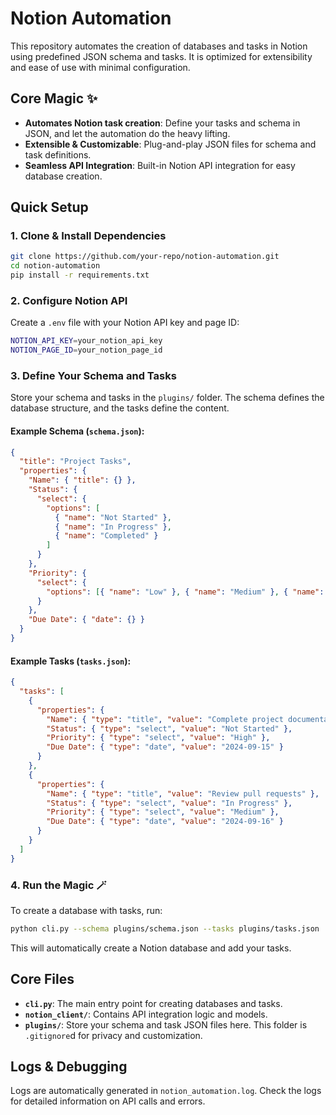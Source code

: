 # Notion Automation

This repository automates the creation of databases and tasks in Notion using predefined JSON schema and tasks. It is optimized for extensibility and ease of use with minimal configuration.

## Core Magic ✨

- **Automates Notion task creation**: Define your tasks and schema in JSON, and let the automation do the heavy lifting.
- **Extensible & Customizable**: Plug-and-play JSON files for schema and task definitions.
- **Seamless API Integration**: Built-in Notion API integration for easy database creation.

## Quick Setup

### 1. Clone & Install Dependencies

```bash
git clone https://github.com/your-repo/notion-automation.git
cd notion-automation
pip install -r requirements.txt
```

### 2. Configure Notion API

Create a `.env` file with your Notion API key and page ID:

```bash
NOTION_API_KEY=your_notion_api_key
NOTION_PAGE_ID=your_notion_page_id
```

### 3. Define Your Schema and Tasks

Store your schema and tasks in the `plugins/` folder. The schema defines the database structure, and the tasks define the content.

#### Example Schema (`schema.json`):

```json
{
  "title": "Project Tasks",
  "properties": {
    "Name": { "title": {} },
    "Status": {
      "select": {
        "options": [
          { "name": "Not Started" },
          { "name": "In Progress" },
          { "name": "Completed" }
        ]
      }
    },
    "Priority": {
      "select": {
        "options": [{ "name": "Low" }, { "name": "Medium" }, { "name": "High" }]
      }
    },
    "Due Date": { "date": {} }
  }
}
```

#### Example Tasks (`tasks.json`):

```json
{
  "tasks": [
    {
      "properties": {
        "Name": { "type": "title", "value": "Complete project documentation" },
        "Status": { "type": "select", "value": "Not Started" },
        "Priority": { "type": "select", "value": "High" },
        "Due Date": { "type": "date", "value": "2024-09-15" }
      }
    },
    {
      "properties": {
        "Name": { "type": "title", "value": "Review pull requests" },
        "Status": { "type": "select", "value": "In Progress" },
        "Priority": { "type": "select", "value": "Medium" },
        "Due Date": { "type": "date", "value": "2024-09-16" }
      }
    }
  ]
}
```

### 4. Run the Magic 🪄

To create a database with tasks, run:

```bash
python cli.py --schema plugins/schema.json --tasks plugins/tasks.json
```

This will automatically create a Notion database and add your tasks.

## Core Files

- **`cli.py`**: The main entry point for creating databases and tasks.
- **`notion_client/`**: Contains API integration logic and models.
- **`plugins/`**: Store your schema and task JSON files here. This folder is `.gitignore`d for privacy and customization.

## Logs & Debugging

Logs are automatically generated in `notion_automation.log`. Check the logs for detailed information on API calls and errors.
